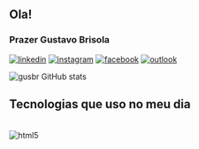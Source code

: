 ## Ola!
### Prazer Gustavo Brisola



[![linkedin](https://img.shields.io/badge/LinkedIn-0077B5?style=for-the-badge&logo=linkedin&logoColor=white
)](https://www.linkedin.com/in/gustavo-brisola/) [![instagram](https://img.shields.io/badge/Instagram-E4405F?style=for-the-badge&logo=instagram&logoColor=white
)](https://www.instagram.com/gustavobrisoladev/) [![facebook](https://img.shields.io/badge/Facebook-1877F2?style=for-the-badge&logo=facebook&logoColor=white
)](https://www.facebook.com/gustavo.brisola.3) [![outlook](https://img.shields.io/badge/Microsoft_Outlook-0078D4?style=for-the-badge&logo=microsoft-outlook&logoColor=white)](gustavobrisoladev@outlook.com)

![gusbr GitHub stats](https://github-readme-stats.vercel.app/api?username=gustavo53br&show_icons=true&theme=radical)

## Tecnologias que uso no meu dia 

<div style="display: inline_block"><br>
<img align="center" alt="html5" src="https://img.shields.io/badge/HTML5-E34F26?style=for-the-badge&logo=html5&logoColor=white
"/>
</div>
